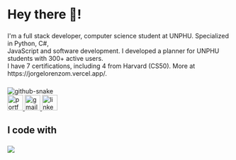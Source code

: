 <h1 align="left">Hey there 👋!</h1>

###

<p align="left">I'm a full stack developer, computer science student at UNPHU. Specialized in Python, C#,<br>JavaScript and software development. I developed a planner for UNPHU students with 300+ active users.<br>I have 7 certifications, including 4 from Harvard (CS50). More at https://jorgelorenzom.vercel.app/.</p>

###

<picture>
  <source media="(prefers-color-scheme: dark)" srcset="https://raw.githubusercontent.com/JorgelRight34/JorgelRight34/output/github-snake-dark.svg" />
  <source media="(prefers-color-scheme: light)" srcset="https://raw.githubusercontent.com/JorgelRight34/JorgelRight34/output/github-snake.svg" />
  <img alt="github-snake" src="https://raw.githubusercontent.com/JorgelRight34/JorgelRight34/output/github-snake.svg" />
</picture>


<div align="left">
   <a href="https://jorgelorenzom.vercel.app" target="_blank">
    <img src="https://img.shields.io/badge/Portfolio-ffffff?style=for-the-badge&logo=J&logoColor=black" height="35" alt="portfolio logo" />
  </a>
  <a href="mailto:jorge.elm30@gmail.com" target="_blank">
    <img src="https://img.shields.io/static/v1?message=Gmail&logo=gmail&label=&color=D14836&logoColor=white&labelColor=&style=for-the-badge" height="35" alt="gmail logo"  />
  </a>
  <a href="https://linkedin.com/in/jorge-lorenzo-aa79042a7/" target="_blank">
    <img src="https://img.shields.io/static/v1?message=LinkedIn&logo=linkedin&label=&color=0077B5&logoColor=white&labelColor=&style=for-the-badge" height="35" alt="linkedin logo"  />
  </a>
</div>

###

<h2 align="left">I code with</h2>

###

<div align="left">
 <img src="https://skillicons.dev/icons?i=python,cs,javascript,java,django,net,flask,react,express,nodejs" />
</div>

###
